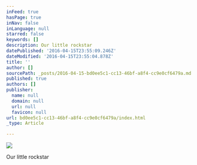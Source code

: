 ```yaml
---
inFeed: true
hasPage: true
inNav: false
inLanguage: null
starred: false
keywords: []
description: Our little rockstar
datePublished: '2016-04-15T23:55:09.246Z'
dateModified: '2016-04-15T23:55:04.878Z'
title: ''
author: []
sourcePath: _posts/2016-04-15-bd0ee5c1-cc13-46bf-a8f4-cc9e0cf6479a.md
published: true
authors: []
publisher:
  name: null
  domain: null
  url: null
  favicon: null
url: bd0ee5c1-cc13-46bf-a8f4-cc9e0cf6479a/index.html
_type: Article

---
```

![](https://the-grid-user-content.s3-us-west-2.amazonaws.com/5015e927-f743-449f-888f-fdb237660cd8.jpg)

Our little rockstar